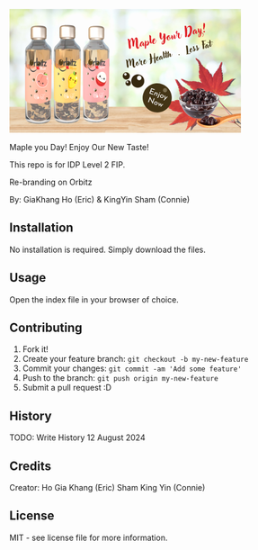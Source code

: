 ![Orbitz](images/home-flavor-hero.png)

Maple you Day! Enjoy Our New Taste!

This repo is for IDP Level 2 FIP.

Re-branding on Orbitz

By: GiaKhang Ho (Eric) & KingYin Sham (Connie)

## Installation

No installation is required. Simply download the files.

## Usage

Open the index file in your browser of choice.

## Contributing

1. Fork it!
2. Create your feature branch: `git checkout -b my-new-feature`
3. Commit your changes: `git commit -am 'Add some feature'`
4. Push to the branch: `git push origin my-new-feature`
5. Submit a pull request :D

## History
TODO: Write History
12 August 2024

## Credits

Creator:
Ho Gia Khang (Eric)
Sham King Yin (Connie)

## License
MIT - see license file for more information.
